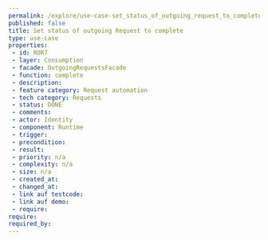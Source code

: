 ```yaml
---
permalink: /explore/use-case-set_status_of_outgoing_request_to_complete
published: false
title: Set status of outgoing Request to complete
type: use-case
properties:
 - id: ROR7
 - layer: Consumption
 - facade: OutgoingRequestsFacade
 - function: complete
 - description: 
 - feature category: Request automation
 - tech category: Requests
 - status: DONE
 - comments: 
 - actor: Identity
 - component: Runtime
 - trigger: 
 - precondition: 
 - result: 
 - priority: n/a
 - complexity: n/a
 - size: n/a
 - created_at: 
 - changed_at: 
 - link auf testcode: 
 - link auf demo: 
 - require: 
require:
required_by:
---
```

